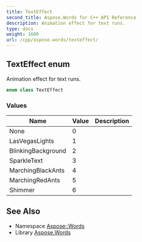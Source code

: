 ```yaml
---
title: TextEffect
second_title: Aspose.Words for C++ API Reference
description: Animation effect for text runs.
type: docs
weight: 1600
url: /cpp/aspose.words/texteffect/
---
```

## TextEffect enum


Animation effect for text runs.

```cpp
enum class TextEffect
```

### Values

| Name | Value | Description |
| --- | --- | --- |
| None | 0 |  |
| LasVegasLights | 1 |  |
| BlinkingBackground | 2 |  |
| SparkleText | 3 |  |
| MarchingBlackAnts | 4 |  |
| MarchingRedAnts | 5 |  |
| Shimmer | 6 |  |

## See Also

* Namespace [Aspose::Words](../)
* Library [Aspose.Words](../../)
